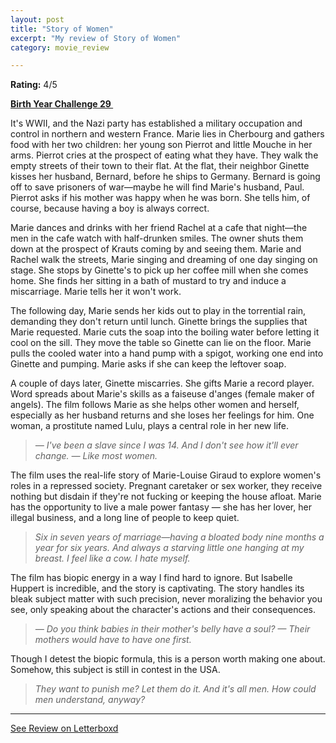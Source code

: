```yaml
---
layout: post
title: "Story of Women"
excerpt: "My review of Story of Women"
category: movie_review

---
```


**Rating:** 4/5

<b><a href="https://boxd.it/sWI7Y/detail">Birth Year Challenge 29 </a></b>

It's WWII, and the Nazi party has established a military occupation and control in northern and western France. Marie lies in Cherbourg and gathers food with her two children: her young son Pierrot and little Mouche in her arms. Pierrot cries at the prospect of eating what they have. They walk the empty streets of their town to their flat. At the flat, their neighbor Ginette kisses her husband, Bernard, before he ships to Germany. Bernard is going off to save prisoners of war—maybe he will find Marie's husband, Paul. Pierrot asks if his mother was happy when he was born. She tells him, of course, because having a boy is always correct.

Marie dances and drinks with her friend Rachel at a cafe that night—the men in the cafe watch with half-drunken smiles. The owner shuts them down at the prospect of Krauts coming by and seeing them. Marie and Rachel walk the streets, Marie singing and dreaming of one day singing on stage. She stops by Ginette's to pick up her coffee mill when she comes home. She finds her sitting in a bath of mustard to try and induce a miscarriage. Marie tells her it won't work.

The following day, Marie sends her kids out to play in the torrential rain, demanding they don't return until lunch. Ginette brings the supplies that Marie requested. Marie cuts the soap into the boiling water before letting it cool on the sill. They move the table so Ginette can lie on the floor. Marie pulls the cooled water into a hand pump with a spigot, working one end into Ginette and pumping. Marie asks if she can keep the leftover soap.

A couple of days later, Ginette miscarries. She gifts Marie a record player. Word spreads about Marie's skills as a faiseuse d'anges (female maker of angels). The film follows Marie as she helps other women and herself, especially as her husband returns and she loses her feelings for him. One woman, a prostitute named Lulu, plays a central role in her new life.

<blockquote><i>— I've been a slave since I was 14. And I don't see how it'll ever change.
— Like most women.</i></blockquote>

The film uses the real-life story of Marie-Louise Giraud to explore women's roles in a repressed society. Pregnant caretaker or sex worker, they receive nothing but disdain if they're not fucking or keeping the house afloat. Marie has the opportunity to live a male power fantasy — she has her lover, her illegal business, and a long line of people to keep quiet.

<blockquote><i>Six in seven years of marriage—having a bloated body nine months a year for six years. And always a starving little one hanging at my breast. I feel like a cow. I hate myself. </i></blockquote>

The film has biopic energy in a way I find hard to ignore. But Isabelle Huppert is incredible, and the story is captivating. The story handles its bleak subject matter with such precision, never moralizing the behavior you see, only speaking about the character's actions and their consequences.

<blockquote><i>— Do you think babies in their mother's belly have a soul?
— Their mothers would have to have one first.</i></blockquote>

Though I detest the biopic formula, this is a person worth making one about. Somehow, this subject is still in contest in the USA.

<blockquote><i>They want to punish me? Let them do it. And it's all men. How could men understand, anyway? </i></blockquote>

<hr>

[See Review on Letterboxd](https://boxd.it/8TtjyD)
